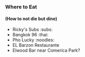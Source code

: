 ### Where to Eat
#### (How to not die but dine)

- Ricky's Subs :subs:
- Bangkok 96 :thai:
- Pho Lucky :noodles:
- EL Barzon Restaurante
- Elwood Bar near Comerica Park?
